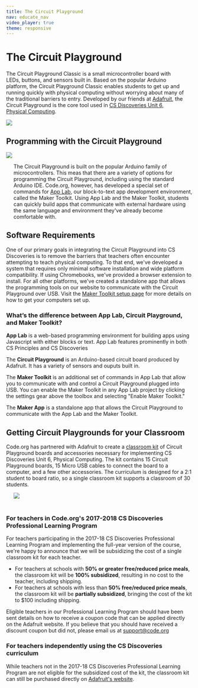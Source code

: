 ```yaml
---
title: The Circuit Playground
nav: educate_nav
video_player: true
theme: responsive
---
```


# The Circuit Playground

<div class="col-66" style="padding-right: 20px;">

The Circuit Playground Classic is a small microcontroller board with LEDs, buttons, and sensors built in. Based on the popular Arduino platform, the Circuit Playground Classic enables students to get up and running quickly with physical computing without worrying about many of the traditional barriers to entry. Developed by our friends at <a href="//adafruit.com">Adafruit</a>, the Circuit Playground is the core tool used in <a href="//studiocode.org/s/csd6">CS Discoveries Unit 6, Physical Computing</a>.

</div>

<div class="col-33">
<img src="/images/animated-examples/circuitplayground.gif" style="max-width: 90%">
</div>

<div syle="clear:both;"></div>

## <a name="how"></a>Programming with the Circuit Playground

<div class="col-33">
<img src="/images/cp_sensors_all.png" style="max-width: 90%">
</div>

<div class="col-66" style="padding-left: 20px;">

The Circuit Playground is built on the popular Arduino family of microcontrollers. This meas that there are a variety of options for programming the Circuit Playground, including using the standard Arduino IDE. Code.org, however, has developed a special set of commands for <a href="/applab/">App Lab</a>, our block-to-text app development environment, called the Maker Toolkit. Using App Lab and the Maker Toolkit, students can quickly build apps that communicate with external hardware using the same language and environment they've already become comfortable with.

</div>

<div style="clear:both;"></div>


## <a name="requirements"></a>Software Requirements

One of our primary goals in integrating the Circuit Playground into CS Discoveries is to remove the barriers that teachers often encounter attempting to teach physical computing. To that end, we've developed a system that requires only minimal software installation and wide platform compatibility. If using Chromebooks, we've provided a browser extension to install. For all other platforms, we've created a standalone app that allows the programming tools on our website to communicate with the Circuit Playground over USB. Visit the [Maker Toolkit setup page](//studio.code.org/maker/setup) for more details on how to get your computers set up.

### <a name="difference"></a>What’s the difference between App Lab, Circuit Playground, and Maker Toolkit?

**App Lab** is a web-based programming environment for building apps using Javascript with either blocks or text. App Lab features prominently in both CS Principles and CS Discoveries

The **Circuit Playground** is an Arduino-based circuit board produced by Adafruit. It has a variety of sensors and ouputs built in.

The **Maker Toolkit** is an additional set of commands in App Lab that allow you to communicate with and control a Circuit Playground plugged into USB. You can enable the Maker Toolkit in any App Lab project by clicking the settings gear above the toolbox and selecting "Enable Maker Toolkit."

The **Maker App** is a standalone app that allows the Circuit Playground to communicate with the App Lab and the Maker Toolkit.

## <a name="ordering"></a>Getting Circuit Playgrounds for your Classroom

<div class="col-66">

Code.org has partnered with Adafruit to create a <a href="//www.adafruit.com/product/3399">classroom kit</a> of Circuit Playground boards and accessories necessary for implementing CS Discoveries Unit 6, Physical Computing. The kit contains 15 Circuit Playground boards,
 15 Micro USB cables to connect the board to a computer, and a few other accessories. The curriculum is designed for a 2:1 student to board ratio, so a single classroom kit supports a classroom of 30 students.
 
 </div>
 
 <div class="col-33">
 <img src="/images/cp_class_pack.jpg" style="max-width: 90%; margin: 0 0 20px 20px;">
 </div>
 
### For teachers in Code.org's 2017-2018 CS Discoveries Professional Learning Program
For teachers participating in the 2017-18 CS Discoveries Professional Learning Program and implementing the full-year version of the course, we're happy to announce that we 
will be subsidizing the cost of a single classroom kit for each teacher. 

* For teachers at schools with **50% or greater free/reduced price meals**, the classroom kit will be **100% subsidized**, resulting in no cost to the teacher, including shipping.
* For teachers at schools with less than **50% free/reduced price meals**, the classroom kit will be **partially subsidized**, bringing the cost of the kit to $100 including shipping.

Eligible teachers in our Professional Learning Program should have been sent details on how to receive a coupon code that can be applied directly on the Adafruit website. If you believe that you should have received a discount coupon but did not, please email us at support@code.org

### For teachers independently using the CS Discoveries curriculum

While teachers not in the 2017-18 CS Discoveries Professional Learning Program are not eligible for the subsidized cost of the kit, the classroom kit can still be purchased directly on [Adafruit's website](https://www.adafruit.com/product/3399). 

